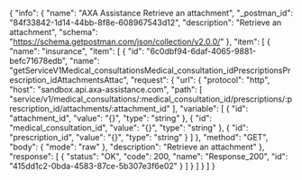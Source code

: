 {
  "info": {
    "name": "AXA Assistance Retrieve an attachment",
    "_postman_id": "84f33842-1d14-44bb-8f8e-608967543d12",
    "description": "Retrieve an attachment",
    "schema": "https://schema.getpostman.com/json/collection/v2.0.0/"
  },
  "item": [
    {
      "name": "insurance",
      "item": [
        {
          "id": "6c0dbf94-6daf-4065-9881-befc71678edb",
          "name": "getServiceV1Medical_consultationsMedical_consultation_idPrescriptionsPrescription_idAttachmentsAttac",
          "request": {
            "url": {
              "protocol": "http",
              "host": "sandbox.api.axa-assistance.com",
              "path": [
                "service/v1/medical_consultations/:medical_consultation_id/prescriptions/:prescription_id/attachments/:attachment_id"
              ],
              "variable": [
                {
                  "id": "attachment_id",
                  "value": "{}",
                  "type": "string"
                },
                {
                  "id": "medical_consultation_id",
                  "value": "{}",
                  "type": "string"
                },
                {
                  "id": "prescription_id",
                  "value": "{}",
                  "type": "string"
                }
              ]
            },
            "method": "GET",
            "body": {
              "mode": "raw"
            },
            "description": "Retrieve an attachment"
          },
          "response": [
            {
              "status": "OK",
              "code": 200,
              "name": "Response_200",
              "id": "415dd1c2-0bda-4583-87ce-5b307e3f6e02"
            }
          ]
        }
      ]
    }
  ]
}